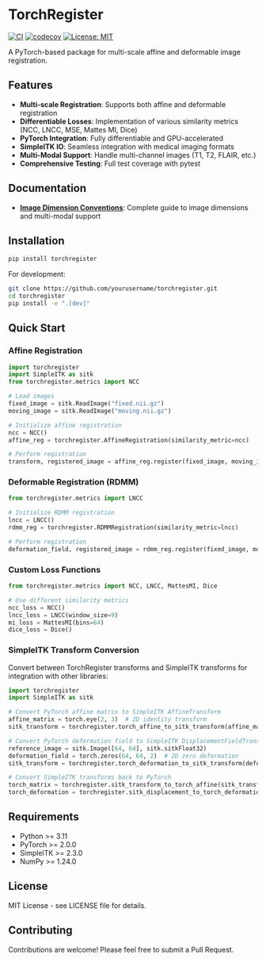 # TorchRegister

[![CI](https://github.com/dyollb/torchregister/actions/workflows/ci.yml/badge.svg)](https://github.com/dyollb/torchregister/actions/workflows/ci.yml)
[![codecov](https://codecov.io/gh/dyollb/torchregister/branch/main/graph/badge.svg)](https://codecov.io/gh/dyollb/torchregister)
[![License: MIT](https://img.shields.io/badge/License-MIT-yellow.svg)](https://opensource.org/licenses/MIT)

A PyTorch-based package for multi-scale affine and deformable image registration.

## Features

- **Multi-scale Registration**: Supports both affine and deformable registration
- **Differentiable Losses**: Implementation of various similarity metrics (NCC, LNCC, MSE, Mattes MI, Dice)
- **PyTorch Integration**: Fully differentiable and GPU-accelerated
- **SimpleITK IO**: Seamless integration with medical imaging formats
- **Multi-Modal Support**: Handle multi-channel images (T1, T2, FLAIR, etc.)
- **Comprehensive Testing**: Full test coverage with pytest

## Documentation

- **[Image Dimension Conventions](docs/IMAGE_DIMENSIONS.md)**: Complete guide to image dimensions and multi-modal support

## Installation

```bash
pip install torchregister
```

For development:

```bash
git clone https://github.com/yourusername/torchregister.git
cd torchregister
pip install -e ".[dev]"
```

## Quick Start

### Affine Registration

```python
import torchregister
import SimpleITK as sitk
from torchregister.metrics import NCC

# Load images
fixed_image = sitk.ReadImage("fixed.nii.gz")
moving_image = sitk.ReadImage("moving.nii.gz")

# Initialize affine registration
ncc = NCC()
affine_reg = torchregister.AffineRegistration(similarity_metric=ncc)

# Perform registration
transform, registered_image = affine_reg.register(fixed_image, moving_image)
```

### Deformable Registration (RDMM)

```python
from torchregister.metrics import LNCC

# Initialize RDMM registration
lncc = LNCC()
rdmm_reg = torchregister.RDMMRegistration(similarity_metric=lncc)

# Perform registration
deformation_field, registered_image = rdmm_reg.register(fixed_image, moving_image)
```

### Custom Loss Functions

```python
from torchregister.metrics import NCC, LNCC, MattesMI, Dice

# Use different similarity metrics
ncc_loss = NCC()
lncc_loss = LNCC(window_size=9)
mi_loss = MattesMI(bins=64)
dice_loss = Dice()
```

### SimpleITK Transform Conversion

Convert between TorchRegister transforms and SimpleITK transforms for integration with other libraries:

```python
import torchregister
import SimpleITK as sitk

# Convert PyTorch affine matrix to SimpleITK AffineTransform
affine_matrix = torch.eye(2, 3)  # 2D identity transform
sitk_transform = torchregister.torch_affine_to_sitk_transform(affine_matrix)

# Convert PyTorch deformation field to SimpleITK DisplacementFieldTransform
reference_image = sitk.Image([64, 64], sitk.sitkFloat32)
deformation_field = torch.zeros(64, 64, 2)  # 2D zero deformation
sitk_transform = torchregister.torch_deformation_to_sitk_transform(deformation_field, reference_image)

# Convert SimpleITK transforms back to PyTorch
torch_matrix = torchregister.sitk_transform_to_torch_affine(sitk_transform)
torch_deformation = torchregister.sitk_displacement_to_torch_deformation(displacement_field)
```

## Requirements

- Python >= 3.11
- PyTorch >= 2.0.0
- SimpleITK >= 2.3.0
- NumPy >= 1.24.0

## License

MIT License - see LICENSE file for details.

## Contributing

Contributions are welcome! Please feel free to submit a Pull Request.
